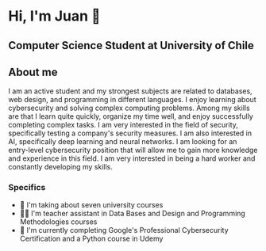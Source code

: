 <h1> Hi, I'm Juan 👋 </h1>
<h2> Computer Science Student at University of Chile </h2>

<h2> About me </h2>

I am an active student and my strongest subjects are related to databases, web design, and programming in different languages. I enjoy learning about cybersecurity and solving complex computing problems. Among my skills are that I learn quite quickly, organize my time well, and enjoy successfully completing complex tasks. I am very interested in the field of security, specifically testing a company's security measures. I am also interested in AI, specifically deep learning and neural networks. I am looking for an entry-level cybersecurity position that will allow me to gain more knowledge and experience in this field. I am very interested in being a hard worker and constantly developing my skills.

<h3> Specifics </h3>

- 🏫 I'm taking about seven university courses
- 👨‍🏫 I'm teacher assistant in Data Bases and Design and Programming Methodologies courses
- 📝 I'm currently completing Google's Professional Cybersecurity Certification and a Python course in Udemy

<!--
Portfolio activity 1:
What are your strengths (ones you currently have or plan to develop)?
What are your values?
What interests you most about a career in cybersecurity?
How can your strengths, values, and interest in cybersecurity support the security goals of various organizations?

Portfolio activity 2:



**jbalboa-es/jbalboa-es** is a ✨ _special_ ✨ repository because its `README.md` (this file) appears on your GitHub profile.

Here are some ideas to get you started:

- 🔭 I’m currently working on ...
- 🌱 I’m currently learning ...
- 👯 I’m looking to collaborate on ...
- 🤔 I’m looking for help with ...
- 💬 Ask me about ...
- 📫 How to reach me: ...
- 😄 Pronouns: ...
- ⚡ Fun fact: ...
-->
